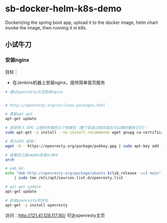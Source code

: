 # sb-docker-helm-k8s-demo

Dockerizing the spring boot app, upload it to the docker image, helm chart invoke the image, then running it in k8s.

## 小试牛刀

### 安装nginx

目标：

- 在Jenkins机器上安装nginx，提供简单首页服务

```sh
# 通过openresty方式安装nginx


# http://openresty.org/cn/linux-packages.html

# 更新apt-get
apt-get update

# 安装导入 GPG 公钥时所需的几个依赖包（整个安装过程完成后可以随时删除它们）：
sudo apt-get -y install --no-install-recommends wget gnupg ca-certificates

# 导入GPG 密钥：
wget -O - https://openresty.org/package/pubkey.gpg | sudo apt-key add -

# 查看自己是amd64还是ard64
arch

# xm6_64:
echo "deb http://openresty.org/package/ubuntu $(lsb_release -sc) main" \
    | sudo tee /etc/apt/sources.list.d/openresty.list

# apt-get update
apt-get update

# 安装openresty软件包
apt-get -y install openresty

```

访问：http://121.41.128.117:80/ 可达openresty主页
